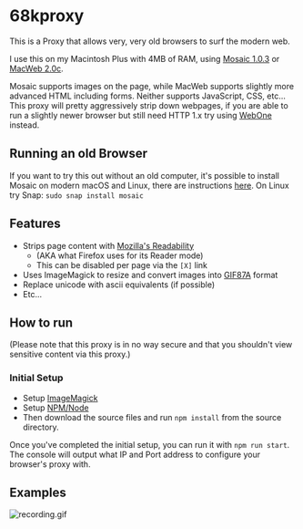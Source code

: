 # 68kproxy
This is a Proxy that allows very, very old browsers to surf the modern web.

I use this on my Macintosh Plus with 4MB of RAM, using [Mosaic 1.0.3](https://macintoshgarden.org/apps/ncsa-mosaic) or [MacWeb 2.0c](https://macintoshgarden.org/apps/macweb).

Mosaic supports images on the page, while MacWeb supports slightly more advanced HTML including forms. Neither supports JavaScript, CSS, etc... This proxy will pretty aggressively strip down webpages, if you are able to run a slightly newer browser but still need HTTP 1.x try using [WebOne](https://github.com/atauenis/webone) instead.

## Running an old Browser
If you want to try this out without an old computer, it's possible to install Mosaic on modern macOS and Linux, there are instructions [here](https://www.floodgap.com/retrotech/machten/mosaic/). On Linux try Snap: `sudo snap install mosaic`

## Features
* Strips page content with [Mozilla's Readability](https://github.com/mozilla/readability)
  * (AKA what Firefox uses for its Reader mode)
  * This can be disabled per page via the `[X]` link
* Uses ImageMagick to resize and convert images into [GIF87A](https://www.w3.org/Graphics/GIF/spec-gif87.txt) format
* Replace unicode with ascii equivalents (if possible)
* Etc...

## How to run

(Please note that this proxy is in no way secure and that you shouldn't view sensitive content via this proxy.)
### Initial Setup
* Setup [ImageMagick](https://imagemagick.org/script/download.php)
* Setup [NPM/Node](https://nodejs.org/en/download/)
* Then download the source files and run `npm install` from the source directory.


Once you've completed the initial setup, you can run it with `npm run start`. The console will output what IP and Port address to configure your browser's proxy with.

## Examples
![recording.gif](recording.gif)